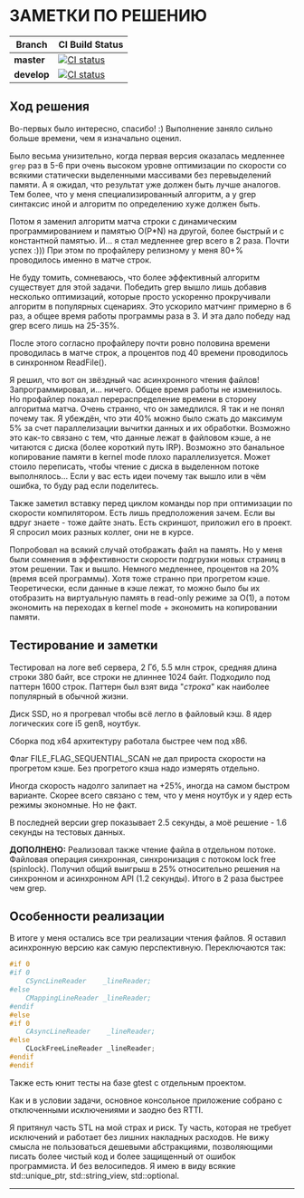 ﻿# ЗАМЕТКИ ПО РЕШЕНИЮ

| Branch      | CI Build Status                                                                                                                                                                                         |
|-------------|---------------------------------------------------------------------------------------------------------------------------------------------------------------------------------------------------------|
| **master**  | [![CI status](https://github.com/work-examples/async-log-reader/actions/workflows/main.yml/badge.svg?branch=master)](https://github.com/work-examples/async-log-reader/actions?query=branch%3Amaster)   |
| **develop** | [![CI status](https://github.com/work-examples/async-log-reader/actions/workflows/main.yml/badge.svg?branch=develop)](https://github.com/work-examples/async-log-reader/actions?query=branch%3Adevelop) |


## Ход решения

Во-первых было интересно, спасибо! :)
Выполнение заняло сильно больше времени, чем я изначально оценил.

Было весьма унизительно, когда первая версия оказалась медленнее `grep` раз в 5-6
при очень высоком уровне оптимизации по скорости со всякими статически выделенными массивами без перевыделений памяти.
А я ожидал, что результат уже должен быть лучше аналогов. Тем более, что у меня специализированный алгоритм,
а у grep синтаксис иной и алгоритм по определению хуже должен быть.

Потом я заменил алгоритм матча строки с динамическим программированием и памятью O(P*N) на другой, более быстрый и с константной памятью.
И... я стал медленнее grep всего в 2 раза. Почти успех :))) При этом по профайлеру релизному у меня 80+% проводилось именно в матче строк.

Не буду томить, сомневаюсь, что более эффективный алгоритм существует для этой задачи.
Победить grep вышло лишь добавив несколько оптимизаций, которые просто ускоренно прокручивали алгоритм в популярных сценариях.
Это ускорило матчинг примерно в 6 раз, а общее время работы программы раза в 3. И эта дало победу над grep всего лишь на 25-35%.

После этого согласно профайлеру почти ровно половина времени проводилась
в матче строк, а процентов под 40 времени проводилось в синхронном ReadFile().

Я решил, что вот он звёздный час асинхронного чтения файлов!
Запрограммировал, и... ничего. Общее время работы не изменилось.
Но профайлер показал перераспределение времени в сторону алгоритма матча. Очень странно, что он замедлился. Я так и не понял почему так.
Я убеждён, что эти 40% можно было сжать до максимум 5% за счет параллелизации вычитки данных и их обработки.
Возможно это как-то связано с тем, что данные лежат в файловом кэше, а не читаются с диска (более короткий путь IRP).
Возможно это банальное копирование памяти в kernel mode плохо параллелизуется.
Может стоило переписать, чтобы чтение с диска в выделенном потоке выполнялось...
Если у вас есть идеи почему так вышло или в чём ошибка, то буду рад если поделитесь.

Также заметил вставку перед циклом команды nop при оптимизации по скорости компилятором.
Есть лишь предположения зачем. Если вы вдруг знаете - тоже дайте знать. Есть скриншот, приложил его в проект.
Я спросил моих разных коллег, они не в курсе.

Попробовал на всякий случай отображать файл на память.
Но у меня были сомнения в эффективности скорости подгрузки новых страниц в этом решении.
Так и вышло. Немного медленнее, процентов на 20% (время всей программы).
Хотя тоже странно при прогретом кэше.
Теоретически, если данные в кэше лежат, то можно было бы их отобразить на виртуальную память в read-only режиме за O(1),
а потом экономить на переходах в kernel mode + экономить на копировании памяти.

## Тестирование и заметки

Тестировал на логе веб сервера, 2 Гб, 5.5 млн строк, средняя длина строки 380 байт, все строки не длиннее 1024 байт.
Подходило под паттерн 1600 строк. Паттерн был взят вида "*строка*" как наиболее популярный в обычной жизни.

Диск SSD, но я прогревал чтобы всё легло в файловый кэш. 8 ядер логических core i5 gen8, ноутбук.

Сборка под x64 архитектуру работала быстрее чем под x86.

Флаг FILE_FLAG_SEQUENTIAL_SCAN не дал прироста скорости на прогретом кэше. Без прогретого кэша надо измерять отдельно.

Иногда скорость надолго залипает на +25%, иногда на самом быстром варианте.
Скорее всего связано с тем, что у меня ноутбук и у ядер есть режимы экономные. Но не факт.

В последней версии grep показывает 2.5 секунды, а моё решение - 1.6 секунды на тестовых данных.

**ДОПОЛНЕНО:**
Реализовал также чтение файла в отдельном потоке. Файловая операция синхронная, синхронизация с потоком lock free (spinlock).
Получил общий выигрыш в 25% относительно решения на синхронном и асинхронном API (1.2 секунды). Итого в 2 раза быстрее чем grep.

## Особенности реализации

В итоге у меня остались все три реализации чтения файлов. Я оставил асинхронную версию как самую перспективную. Переключаются так:

```cpp
#if 0
#if 0
    CSyncLineReader    _lineReader;
#else
    CMappingLineReader _lineReader;
#endif
#else
#if 0
    CAsyncLineReader    _lineReader;
#else
    CLockFreeLineReader _lineReader;
#endif
#endif
```

Также есть юнит тесты на базе gtest с отдельным проектом.

Как и в условии задачи, основное консольное приложение собрано с отключенными исключениями и заодно без RTTI.

Я притянул часть STL на мой страх и риск. Ту часть, которая не требует исключений и работает без лишних накладных расходов.
Не вижу смысла не пользоваться дешевыми абстракциями, позволяющими писать более чистый код
и более защищенный от ошибок программиста. И без велосипедов.
Я имею в виду всякие std::unique_ptr, std::string_view, std::optional.

---
